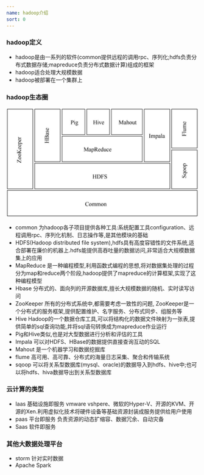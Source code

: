 ```yaml
---
name: hadoop介绍
sort: 0
---
```


### hadoop定义

- hadoop是由一系列的软件(common提供远程的调用rpc、序列化;hdfs负责分布式数据存储;mapreduce负责分布式数据计算)组成的框架
- hadoop适合处理大规模数据
- hadoop被部署在一个集群上

### hadoop生态圈

![hadoop](./images/hadoop.png)

- common 为hadoop各子项目提供各种工具:系统配置工具configuration、远程调用rpc、序列化机制、日志操作等,是其他模块的基础
- HDFS(Hadoop distributed file system),hdfs具有高度容错性的文件系统,适合部署在廉价的机器上.hdfs能提供高吞吐量的数据访问,非常适合大规模数据集上的应用
- MapReduce 是一种编程模型,利用函数式编程的思想,将对数据集处理的过程分为map和reduce两个阶段,hadoop提供了mapreduce的计算框架,实现了这种编程模型
- Hbase 分布式的、面向列的开源数据库,擅长大规模数据的随机、实时读写访问
- ZooKeeper 所有的分布式系统中,都需要考虑一致性的问题, ZooKeeper是一个分布式的服务框架,提供配置维护、名字服务、分布式同步、组服务等
- Hive Hadoop的一个数据仓库工具,可以将结构化的数据文件映射为一张表,提供简单的sql查询功能,并将sql语句转换成为mapreduce作业运行
- Pig和Hive类似,也是对大型数据进行分析和评估的工具
- Impala 可以对HDFS、HBase的数据提供直接查询互动的SQL
- Mahout 是一个机器学习和数据挖掘库
- flume 高可用、高可靠、分布式的海量日志采集、聚合和传输系统
- sqoop 可以将关系型数据库(mysql、oracle)的数据导入到hdfs、hive中;也可以将hdfs、hiva数据导出到关系型数据库

### 云计算的类型

- Iaas 基础设施即服务 vmware vshpere、微软的Hyper-V、开源的KVM、开源的Xen.利用虚拟化技术将硬件设备等基础资源封装成服务提供给用户使用
- paas 平台即服务 负责资源的动态扩缩容、数据冗余、自动灾备
- Saas 软件即服务

### 其他大数据处理平台

- storm 针对实时数据
- Apache Spark 

